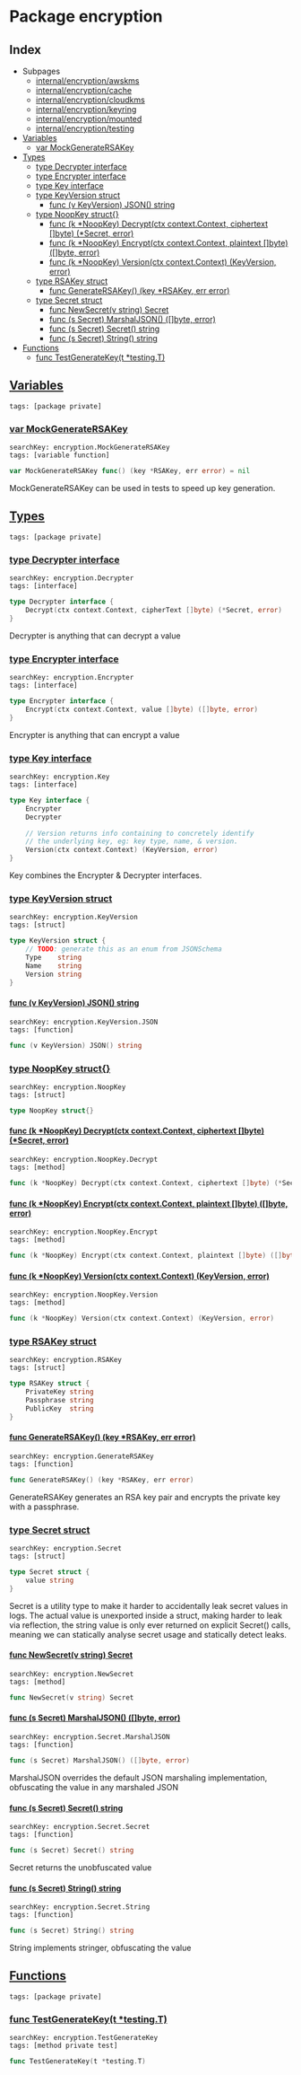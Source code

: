 # Package encryption

## Index

* Subpages
  * [internal/encryption/awskms](encryption/awskms.md)
  * [internal/encryption/cache](encryption/cache.md)
  * [internal/encryption/cloudkms](encryption/cloudkms.md)
  * [internal/encryption/keyring](encryption/keyring.md)
  * [internal/encryption/mounted](encryption/mounted.md)
  * [internal/encryption/testing](encryption/testing.md)
* [Variables](#var)
    * [var MockGenerateRSAKey](#MockGenerateRSAKey)
* [Types](#type)
    * [type Decrypter interface](#Decrypter)
    * [type Encrypter interface](#Encrypter)
    * [type Key interface](#Key)
    * [type KeyVersion struct](#KeyVersion)
        * [func (v KeyVersion) JSON() string](#KeyVersion.JSON)
    * [type NoopKey struct{}](#NoopKey)
        * [func (k *NoopKey) Decrypt(ctx context.Context, ciphertext []byte) (*Secret, error)](#NoopKey.Decrypt)
        * [func (k *NoopKey) Encrypt(ctx context.Context, plaintext []byte) ([]byte, error)](#NoopKey.Encrypt)
        * [func (k *NoopKey) Version(ctx context.Context) (KeyVersion, error)](#NoopKey.Version)
    * [type RSAKey struct](#RSAKey)
        * [func GenerateRSAKey() (key *RSAKey, err error)](#GenerateRSAKey)
    * [type Secret struct](#Secret)
        * [func NewSecret(v string) Secret](#NewSecret)
        * [func (s Secret) MarshalJSON() ([]byte, error)](#Secret.MarshalJSON)
        * [func (s Secret) Secret() string](#Secret.Secret)
        * [func (s Secret) String() string](#Secret.String)
* [Functions](#func)
    * [func TestGenerateKey(t *testing.T)](#TestGenerateKey)


## <a id="var" href="#var">Variables</a>

```
tags: [package private]
```

### <a id="MockGenerateRSAKey" href="#MockGenerateRSAKey">var MockGenerateRSAKey</a>

```
searchKey: encryption.MockGenerateRSAKey
tags: [variable function]
```

```Go
var MockGenerateRSAKey func() (key *RSAKey, err error) = nil
```

MockGenerateRSAKey can be used in tests to speed up key generation. 

## <a id="type" href="#type">Types</a>

```
tags: [package private]
```

### <a id="Decrypter" href="#Decrypter">type Decrypter interface</a>

```
searchKey: encryption.Decrypter
tags: [interface]
```

```Go
type Decrypter interface {
	Decrypt(ctx context.Context, cipherText []byte) (*Secret, error)
}
```

Decrypter is anything that can decrypt a value 

### <a id="Encrypter" href="#Encrypter">type Encrypter interface</a>

```
searchKey: encryption.Encrypter
tags: [interface]
```

```Go
type Encrypter interface {
	Encrypt(ctx context.Context, value []byte) ([]byte, error)
}
```

Encrypter is anything that can encrypt a value 

### <a id="Key" href="#Key">type Key interface</a>

```
searchKey: encryption.Key
tags: [interface]
```

```Go
type Key interface {
	Encrypter
	Decrypter

	// Version returns info containing to concretely identify
	// the underlying key, eg: key type, name, & version.
	Version(ctx context.Context) (KeyVersion, error)
}
```

Key combines the Encrypter & Decrypter interfaces. 

### <a id="KeyVersion" href="#KeyVersion">type KeyVersion struct</a>

```
searchKey: encryption.KeyVersion
tags: [struct]
```

```Go
type KeyVersion struct {
	// TODO: generate this as an enum from JSONSchema
	Type    string
	Name    string
	Version string
}
```

#### <a id="KeyVersion.JSON" href="#KeyVersion.JSON">func (v KeyVersion) JSON() string</a>

```
searchKey: encryption.KeyVersion.JSON
tags: [function]
```

```Go
func (v KeyVersion) JSON() string
```

### <a id="NoopKey" href="#NoopKey">type NoopKey struct{}</a>

```
searchKey: encryption.NoopKey
tags: [struct]
```

```Go
type NoopKey struct{}
```

#### <a id="NoopKey.Decrypt" href="#NoopKey.Decrypt">func (k *NoopKey) Decrypt(ctx context.Context, ciphertext []byte) (*Secret, error)</a>

```
searchKey: encryption.NoopKey.Decrypt
tags: [method]
```

```Go
func (k *NoopKey) Decrypt(ctx context.Context, ciphertext []byte) (*Secret, error)
```

#### <a id="NoopKey.Encrypt" href="#NoopKey.Encrypt">func (k *NoopKey) Encrypt(ctx context.Context, plaintext []byte) ([]byte, error)</a>

```
searchKey: encryption.NoopKey.Encrypt
tags: [method]
```

```Go
func (k *NoopKey) Encrypt(ctx context.Context, plaintext []byte) ([]byte, error)
```

#### <a id="NoopKey.Version" href="#NoopKey.Version">func (k *NoopKey) Version(ctx context.Context) (KeyVersion, error)</a>

```
searchKey: encryption.NoopKey.Version
tags: [method]
```

```Go
func (k *NoopKey) Version(ctx context.Context) (KeyVersion, error)
```

### <a id="RSAKey" href="#RSAKey">type RSAKey struct</a>

```
searchKey: encryption.RSAKey
tags: [struct]
```

```Go
type RSAKey struct {
	PrivateKey string
	Passphrase string
	PublicKey  string
}
```

#### <a id="GenerateRSAKey" href="#GenerateRSAKey">func GenerateRSAKey() (key *RSAKey, err error)</a>

```
searchKey: encryption.GenerateRSAKey
tags: [function]
```

```Go
func GenerateRSAKey() (key *RSAKey, err error)
```

GenerateRSAKey generates an RSA key pair and encrypts the private key with a passphrase. 

### <a id="Secret" href="#Secret">type Secret struct</a>

```
searchKey: encryption.Secret
tags: [struct]
```

```Go
type Secret struct {
	value string
}
```

Secret is a utility type to make it harder to accidentally leak secret values in logs. The actual value is unexported inside a struct, making harder to leak via reflection, the string value is only ever returned on explicit Secret() calls, meaning we can statically analyse secret usage and statically detect leaks. 

#### <a id="NewSecret" href="#NewSecret">func NewSecret(v string) Secret</a>

```
searchKey: encryption.NewSecret
tags: [method]
```

```Go
func NewSecret(v string) Secret
```

#### <a id="Secret.MarshalJSON" href="#Secret.MarshalJSON">func (s Secret) MarshalJSON() ([]byte, error)</a>

```
searchKey: encryption.Secret.MarshalJSON
tags: [function]
```

```Go
func (s Secret) MarshalJSON() ([]byte, error)
```

MarshalJSON overrides the default JSON marshaling implementation, obfuscating the value in any marshaled JSON 

#### <a id="Secret.Secret" href="#Secret.Secret">func (s Secret) Secret() string</a>

```
searchKey: encryption.Secret.Secret
tags: [function]
```

```Go
func (s Secret) Secret() string
```

Secret returns the unobfuscated value 

#### <a id="Secret.String" href="#Secret.String">func (s Secret) String() string</a>

```
searchKey: encryption.Secret.String
tags: [function]
```

```Go
func (s Secret) String() string
```

String implements stringer, obfuscating the value 

## <a id="func" href="#func">Functions</a>

```
tags: [package private]
```

### <a id="TestGenerateKey" href="#TestGenerateKey">func TestGenerateKey(t *testing.T)</a>

```
searchKey: encryption.TestGenerateKey
tags: [method private test]
```

```Go
func TestGenerateKey(t *testing.T)
```

